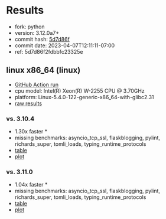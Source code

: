 # Results

- fork: python
- version: 3.12.0a7+
- commit hash: [5d7d86f](https://github.com/python/cpython/commit/5d7d86f)
- commit date: 2023-04-07T12:11:11-07:00
- ref: 5d7d86f2fdbbfc23325e

## linux x86_64 (linux)

- [GitHub Action run](https://github.com/faster-cpython/benchmarking/actions/runs/4669710692)
- cpu model: Intel(R) Xeon(R) W-2255 CPU @ 3.70GHz
- platform: Linux-5.4.0-122-generic-x86_64-with-glibc2.31
- [raw results](bm-20230407-linux-x86_64-python-5d7d86f2fdbbfc23325e-3.12.0a7%2B-5d7d86f.json)

### vs. 3.10.4

- 1.30x faster \*
- missing benchmarks: asyncio_tcp_ssl, flaskblogging, pylint, richards_super, tomli_loads, typing_runtime_protocols
- [table](bm-20230407-linux-x86_64-python-5d7d86f2fdbbfc23325e-3.12.0a7%2B-5d7d86f-vs-3.10.4.md)
- [plot](bm-20230407-linux-x86_64-python-5d7d86f2fdbbfc23325e-3.12.0a7%2B-5d7d86f-vs-3.10.4.png)

### vs. 3.11.0

- 1.04x faster \*
- missing benchmarks: asyncio_tcp_ssl, flaskblogging, pylint, richards_super, tomli_loads, typing_runtime_protocols
- [table](bm-20230407-linux-x86_64-python-5d7d86f2fdbbfc23325e-3.12.0a7%2B-5d7d86f-vs-3.11.0.md)
- [plot](bm-20230407-linux-x86_64-python-5d7d86f2fdbbfc23325e-3.12.0a7%2B-5d7d86f-vs-3.11.0.png)

